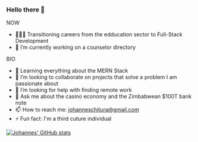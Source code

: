 ### Hello there 👋

<!--
**veggiepilot/veggiepilot** is a ✨ _special_ ✨ repository because its `README.md` (this file) appears on your GitHub profile.
-->

NOW

- 👨🏿‍💻 Transitioning careers from the edducation sector to Full-Stack Development
- 🔭 I’m currently working on a counselor directory [](adventistcounselors.com)

BIO
- 🌱 Learning everything about the MERN Stack
- 👯 I’m looking to collaborate on projects that solve a problem I am passionate about
- 🤔 I’m looking for help with finding remote work
- 💬 Ask me about the casino economy and the Zimbabwean $100T bank note
- 📫 How to reach me: johanneschitura@gmail.com
- ⚡ Fun fact: I'm a third cuture individual


[![Johannes' GitHub stats](https://github-readme-stats.vercel.app/api?username=veggiepilot)](https://github.com/veggiepilot/github-readme-stats)

